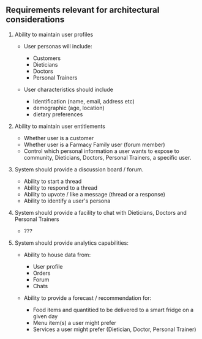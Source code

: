 <h2>Requirements relevant for architectural considerations</h2>

1. Ability to maintain user profiles
    * User personas will include:
      * Customers
      * Dieticians
      * Doctors
      * Personal Trainers
      
    * User characteristics should include
      * Identification (name, email, address etc)
      * demographic (age, location)
      * dietary preferences

2. Ability to maintain user entitlements
    * Whether user is a customer
    * Whether user is a Farmacy Family user (forum member)
    * Control which personal information a user wants to expose to community, Dieticians, Doctors, Personal Trainers, a specific user.

3. System should provide a discussion board / forum.
    * Ability to start a thread
    * Ability to respond to a thread
    * Ability to upvote / like a message (thread or a response)
    * Ability to identify a user's persona
 
 4. System should provide a facility to chat with Dieticians, Doctors and Personal Trainers
    * ???   
 
 5. System should provide analytics capabilities:
    * Ability to house data from:
      * User profile
      * Orders
      * Forum
      * Chats
     
    * Ability to provide a forecast / recommendation for:
      * Food items and quantitied to be delivered to a smart fridge on a given day
      * Menu item(s) a user might prefer
      * Services a user might prefer (Dietician, Doctor, Personal Trainer)
    
 
